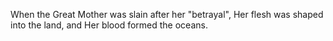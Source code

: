 When the Great Mother was slain after her "betrayal", Her flesh was shaped into the land, and Her blood formed the oceans.